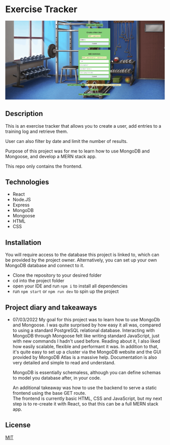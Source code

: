 # Exercise Tracker

![demo](demo.gif)
## Description

This is an exercise tracker that allows you to create a user, add entries to a training log and retrieve them.

User can also filter by date and limit the number of results.

Purpose of this project was for me to learn how to use MongoDB and Mongoose, and develop a MERN stack app.

This repo only contains the frontend.

## Technologies

- React
- Node.JS
- Express
- MongoDB
- Mongoose
- HTML
- CSS

## Installation

You will require access to the database this project is linked to, which can be provided by the project owner.
Alternatively, you can set up your own MongoDB database and connect to it.

- Clone the repository to your desired folder
- cd into the project folder
- open your IDE and run `npm i` to install all dependencies
- run `npm start` or `npm run dev` to spin up the project

## Project diary and takeaways

- 07/03/2022
  My goal for this project was to learn how to use MongoDb and Mongoose. I was quite surprised by how easy it all was, compared to using a standard PostgreSQL relational database. Interacting with MongoDB through Mongoose felt like writing standard JavaScript, just with new commands I hadn't used before. Reading about it, I also liked how easily scalable, flexible and performant it was. In addition to that, it's quite easy to set up a cluster via the MongoDB website and the GUI provided by MongoDB Atlas is a massive help. Documentation is also very detailed and simple to read and understand. 

  MongoDB is essentially schemaless, although you can define schemas to model you database after, in your code.

  An additional takeaway was how to use the backend to serve a static frontend using the base GET route.  
  The frontend is currently basic HTML, CSS and JavaScript, but my next step is to re-create it with React, so that this can be a full MERN stack app.

## License

[MIT](https://spdx.org/licenses/MIT.html)